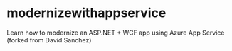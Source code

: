 # modernizewithappservice
Learn how to modernize an ASP.NET + WCF app using Azure App Service (forked from David Sanchez)
